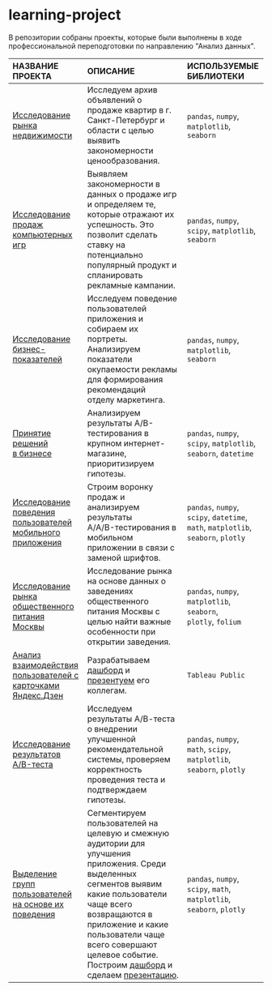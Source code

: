 # learning-project
В репозитории собраны проекты, которые были выполнены в ходе профессиональной переподготовки по направлению "Анализ данных".

| НАЗВАНИЕ ПРОЕКТА              | ОПИСАНИЕ                                               | ИСПОЛЬЗУЕМЫЕ БИБЛИОТЕКИ       |
| :---------------------------- | :----------------------------                          | :---------------------------- |
| [Исследование <br> рынка недвижимости](https://github.com/natalya-anokhina/learning-projects/tree/main/study_of_apartment's_sale)    | Исследуем архив объявлений о продаже квартир  в г. Санкт-Петербург и области с целью выявить закономерности ценообразования. | `pandas`, `numpy`, <br> `matplotlib`, <br> `seaborn`  |
| [Исследование продаж <br> компьютерных игр](https://github.com/natalya-anokhina/learning-projects/tree/main/study_of_computer_games)    | Выявляем закономерности в данных о продаже игр и определяем те, которые отражают их успешность. Это позволит сделать ставку на потенциально  популярный продукт и спланировать рекламные кампании. | `pandas`, `numpy`, <br>`scipy`, `matplotlib`,<br>`seaborn` |
| [Исследование <br> бизнес-показателей](https://github.com/natalya-anokhina/learning-projects/tree/main/study_of_user_%20behavior)    | Исследуем поведение пользователей приложения  и собираем их портреты.  Анализируем показатели окупаемости рекламы для формирования рекомендаций<br>отделу маркетинга.  | `pandas`, `numpy`, <br> `matplotlib`, `seaborn` |
| [Принятие решений <br>в бизнесе](https://github.com/natalya-anokhina/learning-projects/tree/main/hypotheses_prioritization)    | Анализируем результаты A/B-тестирования в крупном  интернет-магазине, приоритизируем гипотезы.  | `pandas`, `numpy`, <br> `scipy`, `matplotlib`, <br> `seaborn`, `datetime` |
| [Исследование <br>поведения пользователей <br>мобильного приложения](https://github.com/natalya-anokhina/learning-projects/tree/main/study_of_user_%20behavior_(sales_funnel_%26_A-A-B_test))    |Строим воронку продаж и анализируем результаты<br> A/A/B-тестирования в мобильном приложении в связи с заменой шрифтов.  | `pandas`, `numpy`,<br> `scipy`, `datetime`,<br> `math`, `matplotlib`, <br>`seaborn`, `plotly` |
| [Исследование рынка  <br> общественного питания <br> Москвы](https://github.com/natalya-anokhina/learning-projects/tree/main/study_of_catering)    |Исследование рынка на основе данных о заведениях общественного питания Москвы с целью найти важные особенности при открытии заведения.  | `pandas`, `numpy`,<br> `matplotlib`, `seaborn`,<br> `plotly`, `folium`|
| [Анализ взаимодействия <br>пользователей с<br>карточками Яндекс.Дзен](https://github.com/natalya-anokhina/learning-projects/tree/main/dashboard_dzen)    |Разрабатываем [дашборд](https://public.tableau.com/app/profile/natalia.anokhina/viz/dash_project_anokhina/Dashboard?publish=yes) и [презентуем](https://disk.yandex.ru/i/s74oWEL1smt2_A) его коллегам.  | `Tableau Public`|
| [Исследование <br>результатов A/B-теста](https://github.com/natalya-anokhina/learning-projects/tree/main/study_of_A_B_test)    | Исследуем результаты А/В-теста о внедрении улучшенной рекомендательной системы, проверяем корректность проведения теста и подтверждаем гипотезы.   | `pandas`, `numpy`,<br> `math`, `scipy`,<br> `matplotlib`, <br>`seaborn`, `plotly`|
| [Выделение групп пользователей<br> на основе их поведения](https://github.com/natalya-anokhina/learning-projects/tree/main/users_%20segmentation)    | Сегментируем пользователей на целевую и смежную аудитории для улучшения приложения. Среди выделенных сегментов выявим какие пользователи чаще всего возвращаются в приложение и какие  пользователи чаще всего совершают целевое событие. Построим [дашборд](https://public.tableau.com/app/profile/natalia.anokhina/viz/Dash_final_project_16812710726010/Dashboard1?publish=yes) и сделаем [презентацию](https://disk.yandex.ru/i/RQmnD15IOapziA). | `pandas`, `numpy`, <br>`scipy`, `math`, <br>`matplotlib`,<br> `seaborn`, `plotly`|
